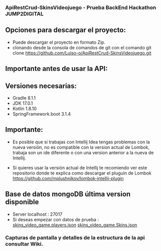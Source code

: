 ### ApiRestCrud-SkinsVideojuego - Prueba BackEnd Hackathon JUMP2DIGITAL

## Opciones para descargar el proyecto:
-  Puede descargar el proyecto en formato Zip.
-  clonando desde la consola de comandos de git con el comando git clone https://github.com/Luiso-o/ApiRestCrud-SkinsVideojuego.git

## Importante antes de usar la API:

## Versiones necesarias:
- Gradle 8.1.1
- JDK 17.0.1
- Kotlin 1.8.10
- SpringFramework.boot 3.1.4

## Importante:
- Es posible que si trabajas con Intellij Idea tengas problemas con la nueva versión, no es compatible
  con la version actual de Lombok, trabaja son un ide diferente o con una version anterior a la
  nueva de Intellij.

- Si quieres usar la versión actual de Intellij te recomiendo ver este repositorio donde te explica como
descargar el pluguin de Lombok https://github.com/mplushnikov/lombok-intellij-plugin 

## Base de datos mongoDB última version disponible
- Server localhost : 27017
- Si deseas empezar con datos de prueba : 
[skins_video_game.players.json](src%2Fmain%2Fresources%2Fmongo.init%2Fskins_video_game.players.json)
[skins_video_game.Skins.json](src%2Fmain%2Fresources%2Fmongo.init%2Fskins_video_game.Skins.json)

### Capturas de pantalla y detalles de la estructura de la api consultar Wiki.


